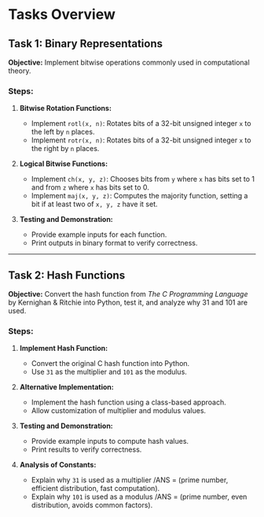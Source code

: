 # Tasks Overview

## Task 1: Binary Representations

**Objective:** Implement bitwise operations commonly used in computational theory.

### Steps:

1. **Bitwise Rotation Functions:**
   - Implement `rotl(x, n)`: Rotates bits of a 32-bit unsigned integer `x` to the left by `n` places.
   - Implement `rotr(x, n)`: Rotates bits of a 32-bit unsigned integer `x` to the right by `n` places.

2. **Logical Bitwise Functions:**
   - Implement `ch(x, y, z)`: Chooses bits from `y` where `x` has bits set to 1 and from `z` where `x` has bits set to 0.
   - Implement `maj(x, y, z)`: Computes the majority function, setting a bit if at least two of `x, y, z` have it set.

3. **Testing and Demonstration:**
   - Provide example inputs for each function.
   - Print outputs in binary format to verify correctness.

---

## Task 2: Hash Functions

**Objective:** Convert the hash function from *The C Programming Language* by Kernighan & Ritchie into Python, test it, and analyze why 31 and 101 are used.

### Steps:

1. **Implement Hash Function:**
   - Convert the original C hash function into Python.
   - Use `31` as the multiplier and `101` as the modulus.

2. **Alternative Implementation:**
   - Implement the hash function using a class-based approach.
   - Allow customization of multiplier and modulus values.

3. **Testing and Demonstration:**
   - Provide example inputs to compute hash values.
   - Print results to verify correctness.

4. **Analysis of Constants:**
   - Explain why `31` is used as a multiplier /ANS = (prime number, efficient distribution, fast computation).
   - Explain why `101` is used as a modulus /ANS = (prime number, even distribution, avoids common factors).

